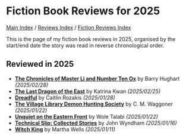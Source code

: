 # Fiction Book Reviews for 2025

[Main Index](../../../README.md) / [Reviews Index](../../README.md) / [Fiction Reviews Index](../README.md)

This is the page of my fiction book reviews in 2025, organised by the start/end date the story was read in reverse chronological order.

## Reviewed in 2025

- [**The Chronicles of Master Li and Number Ten Ox**](20250228-ChroniclesMasterLiNumberTenOx.md) by Barry Hughart *(2025/02/28)*
- [**The Last Dragon of the East**](20250225-LastDragonEast.md) by Katrina Kwan *(2025/02/25)*
- [**Dreadful**](20250128-Dreadful.md) by Caitlin Rozakis *(2025/01/28)*
- [**The Village Library Demon Hunting Society**](20250122-VillageLibraryDemonHuntingSociety.md) by C. M. Waggoner *(2025/01/22)*
- [**Unquiet on the Eastern Front**](20250122-UnquietEasternFront.md) by Wole Talabi *(2025/01/22)*
- [**Technical Slip: Collected Stories**](20250116-TechnicalSlip.md) by John Wyndham *(2025/01/16)*
- [**Witch King**](20250111-WitchKing.md) by Martha Wells *(2025/01/11)*
